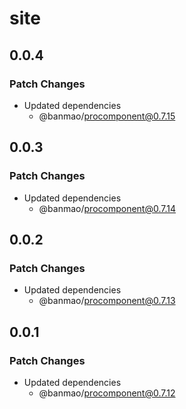 # site

## 0.0.4

### Patch Changes

- Updated dependencies
  - @banmao/procomponent@0.7.15

## 0.0.3

### Patch Changes

- Updated dependencies
  - @banmao/procomponent@0.7.14

## 0.0.2

### Patch Changes

- Updated dependencies
  - @banmao/procomponent@0.7.13

## 0.0.1

### Patch Changes

- Updated dependencies
  - @banmao/procomponent@0.7.12
